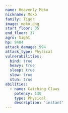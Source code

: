 ```yaml
---
name: Heavenly Moko
nickname: Moko
family: Tiger
image: moko.png
start_floor: 35
end_floor: 37
agro: Sight
hp: 9404
attack_damage: 994
attack_type: Physical
vulnerabilities:
  bind: true
  heavy: true
  sleep: true
  slow: true
  stun: true
abilities:
  - name: Catching Claws
    potency: 130
    type: Physical
    description: 'instant'
---
```

